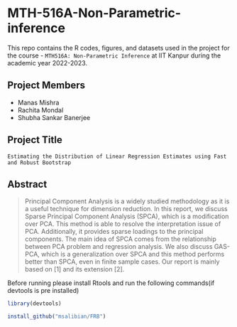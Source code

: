 # MTH-516A-Non-Parametric-inference
This repo contains the R codes, figures, and datasets used in the project for the course - `MTH516A: Non-Parametric Inference` at IIT Kanpur during the academic year 2022-2023.

## Project Members
  - Manas Mishra
  - Rachita Mondal
  - Shubha Sankar Banerjee

## Project Title
`Estimating the Distribution of Linear Regression Estimates using Fast and Robust Bootstrap `

## Abstract
> Principal Component Analysis is a widely studied methodology as it is a useful technique for dimension reduction. 
In this report, we discuss Sparse Principal Component Analysis (SPCA), which is a modification over PCA. 
This method is able to resolve the interpretation issue of PCA. Additionally, it provides sparse loadings to
the principal components. The main idea of SPCA comes from the relationship between PCA problem and regression analysis.
We also discuss GAS-PCA, which is a generalization over SPCA and this method performs better than SPCA,
even in finite sample cases. Our report is mainly based on [1] and its extension [2].





Before running please install Rtools and run the following commands(if devtools is pre installed)

``` r
library(devtools)

install_github("msalibian/FRB")
```
